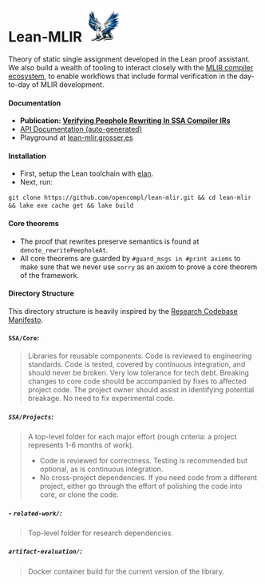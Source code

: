 <h1>
Lean-MLIR
<img src="./images/logo.png"
     alt="LeanMLIR" title="LeanMLIR"
     class="center"
     width=80 height=80
     style="width: 2.5em; height: 2.5em"/>
</h1>
     
Theory of static single assignment developed in the Lean proof assistant.
We also build a wealth of tooling to interact closely with the [MLIR compiler ecosystem](https://mlir.llvm.org/),
to enable workflows that include formal verification in the day-to-day of MLIR development.

#### Documentation

- **Publication: [Verifying Peephole Rewriting In SSA Compiler IRs](https://arxiv.org/abs/2407.03685)**
- [API Documentation (auto-generated)](https://opencompl.github.io/lean-mlir/)
- Playground at [lean-mlir.grosser.es](https://lean-mlir.grosser.es)

#### Installation

- First, setup the Lean toolchain with [elan](https://github.com/leanprover/elan?tab=readme-ov-file#installation).
- Next, run:

```
git clone https://github.com/opencompl/lean-mlir.git && cd lean-mlir && lake exe cache get && lake build
```

#### Core theorems

- The proof that rewrites preserve semantics is found at `denote_rewritePeepholeAt`.
- All core theorems are guarded by `#guard_msgs in #print axioms` to make sure that we never use `sorry` as an axiom to prove
  a core theorem of the framework.

#### Directory Structure

This directory structure is heavily inspired by the [Research Codebase Manifesto](https://www.moderndescartes.com/essays/research_code/).

#### `SSA/Core`: 

> Libraries for reusable components. Code is reviewed to
> engineering standards. Code is tested, covered by continuous integration, and
> should never be broken. Very low tolerance for tech debt.
> Breaking changes to core code should be accompanied by fixes to affected
> project code. The project owner should assist in identifying potential
> breakage. No need to fix experimental code.

##### `SSA/Projects`: 

> A top-level folder for each major effort (rough criteria: a project represents 1-6 months of work).
>   - Code is reviewed for correctness. Testing is recommended but optional, as
>     is continuous integration.
>   - No cross-project dependencies. If you need code from a different project,
>     either go through the effort of polishing the code into core, or clone
>     the code.

##### - `related-work/`: 

> Top-level folder for research dependencies.

##### `artifact-evaluation/`:

> Docker container build for the current version of the library.
